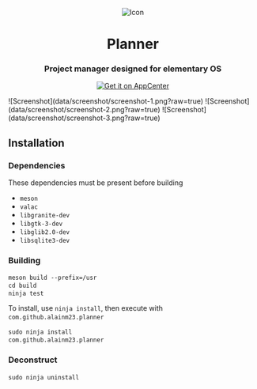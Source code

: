 <p align="center">
  <img src="https://cdn.rawgit.com/alainm23/planner/master/data/icons/128/com.github.alainm23.planner.svg" alt="Icon" />
</p>
<h1 align="center">Planner</h1>
<h3 align="center">Project manager designed for elementary OS</h3>
<p align="center">
  <a href="https://appcenter.elementary.io/com.github.alainm23.planner"><img src="https://appcenter.elementary.io/badge.svg?new" alt="Get it on AppCenter" /></a>
</p>
![Screenshot](data/screenshot/screenshot-1.png?raw=true)
![Screenshot](data/screenshot/screenshot-2.png?raw=true)
![Screenshot](data/screenshot/screenshot-3.png?raw=true)
<br />

## Installation

### Dependencies
These dependencies must be present before building

 - `meson`
 - `valac`
 - `libgranite-dev`
 - `libgtk-3-dev`
 - `libglib2.0-dev`
 - `libsqlite3-dev`

### Building

```
meson build --prefix=/usr
cd build
ninja test
```
To install, use `ninja install`, then execute with `com.github.alainm23.planner`
```
sudo ninja install
com.github.alainm23.planner
```

### Deconstruct

```
sudo ninja uninstall
```
